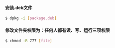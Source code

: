 #### 安装.deb文件
```bash
$ dpkg -i [package.deb]
```

#### 修改文件夹权限为：任何人都有读、写、运行三项权限
```bash
$ chmod -R 777 [file]
```

